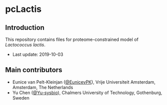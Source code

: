 pcLactis
===============

Introduction
------------

This repository contains files for proteome-constrained model of _Lactococcus lactis_.

* Last update: 2019-10-03


Main contributors
-------------------------------

* Eunice van Pelt-Kleinjan ([@EunicevPK](https://github.com/EunicevPK)), Vrije Universiteit Amsterdam, Amsterdam, The Netherlands
* Yu Chen ([@Yu-sysbio](https://github.com/Yu-sysbio)), Chalmers University of Technology, Gothenburg, Sweden


